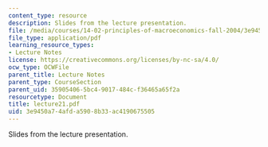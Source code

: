 ```yaml
---
content_type: resource
description: Slides from the lecture presentation.
file: /media/courses/14-02-principles-of-macroeconomics-fall-2004/3e9450a74afda5908b33ac4190675505_lecture21.pdf
file_type: application/pdf
learning_resource_types:
- Lecture Notes
license: https://creativecommons.org/licenses/by-nc-sa/4.0/
ocw_type: OCWFile
parent_title: Lecture Notes
parent_type: CourseSection
parent_uid: 35905406-5bc4-9017-484c-f36465a65f2a
resourcetype: Document
title: lecture21.pdf
uid: 3e9450a7-4afd-a590-8b33-ac4190675505
---
```

Slides from the lecture presentation.